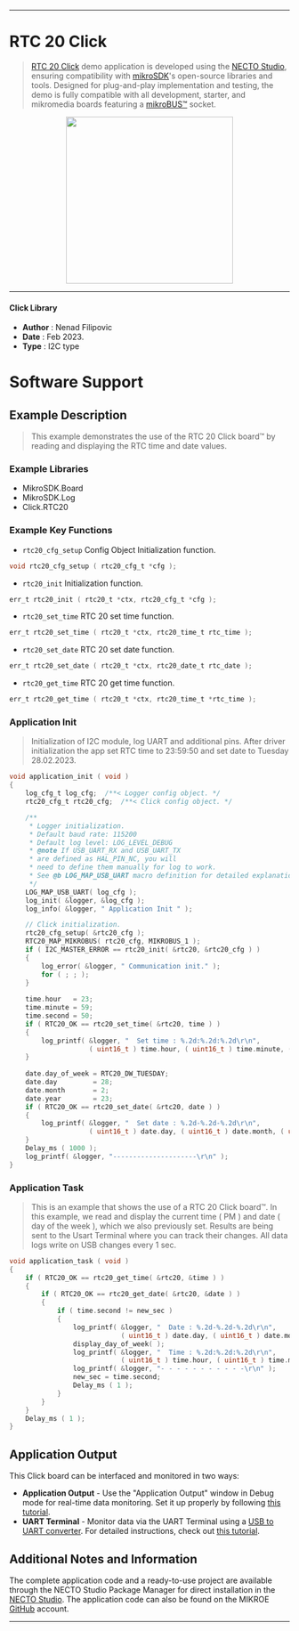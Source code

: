 
---
# RTC 20 Click

> [RTC 20 Click](https://www.mikroe.com/?pid_product=MIKROE-5600) demo application is developed using
the [NECTO Studio](https://www.mikroe.com/necto), ensuring compatibility with [mikroSDK](https://www.mikroe.com/mikrosdk)'s
open-source libraries and tools. Designed for plug-and-play implementation and testing, the demo is fully compatible with
all development, starter, and mikromedia boards featuring a [mikroBUS&trade;](https://www.mikroe.com/mikrobus) socket.

<p align="center">
  <img src="https://www.mikroe.com/?pid_product=MIKROE-5600&image=1" height=300px>
</p>

---

#### Click Library

- **Author**        : Nenad Filipovic
- **Date**          : Feb 2023.
- **Type**          : I2C type

# Software Support

## Example Description

> This example demonstrates the use of the RTC 20 Click board&trade;
> by reading and displaying the RTC time and date values.

### Example Libraries

- MikroSDK.Board
- MikroSDK.Log
- Click.RTC20

### Example Key Functions

- `rtc20_cfg_setup` Config Object Initialization function.
```c
void rtc20_cfg_setup ( rtc20_cfg_t *cfg );
```

- `rtc20_init` Initialization function.
```c
err_t rtc20_init ( rtc20_t *ctx, rtc20_cfg_t *cfg );
```

- `rtc20_set_time` RTC 20 set time function.
```c
err_t rtc20_set_time ( rtc20_t *ctx, rtc20_time_t rtc_time );
```

- `rtc20_set_date` RTC 20 set date function.
```c
err_t rtc20_set_date ( rtc20_t *ctx, rtc20_date_t rtc_date );
```

- `rtc20_get_time` RTC 20 get time function.
```c
err_t rtc20_get_time ( rtc20_t *ctx, rtc20_time_t *rtc_time );
```

### Application Init

> Initialization of I2C module, log UART and additional pins.
> After driver initialization the app set RTC time to 23:59:50
> and set date to Tuesday 28.02.2023.

```c
void application_init ( void ) 
{
    log_cfg_t log_cfg;  /**< Logger config object. */
    rtc20_cfg_t rtc20_cfg;  /**< Click config object. */

    /** 
     * Logger initialization.
     * Default baud rate: 115200
     * Default log level: LOG_LEVEL_DEBUG
     * @note If USB_UART_RX and USB_UART_TX 
     * are defined as HAL_PIN_NC, you will 
     * need to define them manually for log to work. 
     * See @b LOG_MAP_USB_UART macro definition for detailed explanation.
     */
    LOG_MAP_USB_UART( log_cfg );
    log_init( &logger, &log_cfg );
    log_info( &logger, " Application Init " );

    // Click initialization.
    rtc20_cfg_setup( &rtc20_cfg );
    RTC20_MAP_MIKROBUS( rtc20_cfg, MIKROBUS_1 );
    if ( I2C_MASTER_ERROR == rtc20_init( &rtc20, &rtc20_cfg ) ) 
    {
        log_error( &logger, " Communication init." );
        for ( ; ; );
    }
    
    time.hour   = 23;
    time.minute = 59;
    time.second = 50;
    if ( RTC20_OK == rtc20_set_time( &rtc20, time ) )
    {
        log_printf( &logger, "  Set time : %.2d:%.2d:%.2d\r\n", 
                    ( uint16_t ) time.hour, ( uint16_t ) time.minute, ( uint16_t ) time.second );
    }
    
    date.day_of_week = RTC20_DW_TUESDAY;
    date.day         = 28;
    date.month       = 2;
    date.year        = 23;
    if ( RTC20_OK == rtc20_set_date( &rtc20, date ) )
    {
        log_printf( &logger, "  Set date : %.2d-%.2d-%.2d\r\n", 
                    ( uint16_t ) date.day, ( uint16_t ) date.month, ( uint16_t ) date.year );
    }
    Delay_ms ( 1000 );
    log_printf( &logger, "---------------------\r\n" );
}
```

### Application Task

> This is an example that shows the use of a RTC 20 Click board&trade;.
> In this example, we read and display the current time ( PM ) 
> and date ( day of the week ), which we also previously set.
> Results are being sent to the Usart Terminal where you can track their changes.
> All data logs write on USB changes every 1 sec.

```c
void application_task ( void ) 
{
    if ( RTC20_OK == rtc20_get_time( &rtc20, &time ) )
    {
        if ( RTC20_OK == rtc20_get_date( &rtc20, &date ) )
        {
            if ( time.second != new_sec ) 
            {
                log_printf( &logger, "  Date : %.2d-%.2d-%.2d\r\n",
                            ( uint16_t ) date.day, ( uint16_t ) date.month, ( uint16_t ) date.year );
                display_day_of_week( );
                log_printf( &logger, "  Time : %.2d:%.2d:%.2d\r\n",
                            ( uint16_t ) time.hour, ( uint16_t ) time.minute, ( uint16_t ) time.second );
                log_printf( &logger, "- - - - - - - - - - -\r\n" );
                new_sec = time.second;
                Delay_ms ( 1 );
            }
        }
    }
    Delay_ms ( 1 );
}
```

## Application Output

This Click board can be interfaced and monitored in two ways:
- **Application Output** - Use the "Application Output" window in Debug mode for real-time data monitoring.
Set it up properly by following [this tutorial](https://www.youtube.com/watch?v=ta5yyk1Woy4).
- **UART Terminal** - Monitor data via the UART Terminal using
a [USB to UART converter](https://www.mikroe.com/click/interface/usb?interface*=uart,uart). For detailed instructions,
check out [this tutorial](https://help.mikroe.com/necto/v2/Getting%20Started/Tools/UARTTerminalTool).

## Additional Notes and Information

The complete application code and a ready-to-use project are available through the NECTO Studio Package Manager for 
direct installation in the [NECTO Studio](https://www.mikroe.com/necto). The application code can also be found on
the MIKROE [GitHub](https://github.com/MikroElektronika/mikrosdk_click_v2) account.

---
